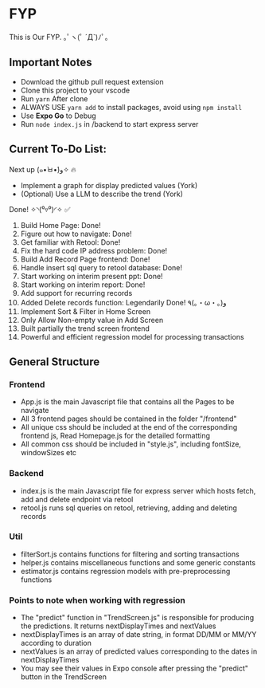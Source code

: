 # FYP

This is Our FYP. ｡ﾟヽ(ﾟ ´Д`)ﾉﾟ｡

## Important Notes

- Download the github pull request extension
- Clone this project to your vscode
- Run `yarn` After clone
- ALWAYS USE `yarn add` to install packages, avoid using `npm install`
- Use **Expo Go** to Debug
- Run `node index.js` in /backend to start express server

## Current To-Do List:

Next up (๑•̀ㅂ•́)و✧ 🔥

- Implement a graph for display predicted values (York)
- (Optional) Use a LLM to describe the trend (York)

Done! ✧◝(⁰▿⁰)◜✧ ✅

1. Build Home Page: Done!
2. Figure out how to navigate: Done!
3. Get familiar with Retool: Done!
4. Fix the hard code IP address problem: Done!
5. Build Add Record Page frontend: Done!
6. Handle insert sql query to retool database: Done!
7. Start working on interim present ppt: Done!
8. Start working on interim report: Done!
9. Add support for recurring records
10. Added Delete records function: Legendarily Done! ٩(｡・ω・｡)و
11. Implement Sort & Filter in Home Screen
12. Only Allow Non-empty value in Add Screen
13. Built partially the trend screen frontend
14. Powerful and efficient regression model for processing transactions

## General Structure

### Frontend

- App.js is the main Javascript file that contains all the Pages to be navigate
- All 3 frontend pages should be contained in the folder "/frontend"
- All unique css should be included at the end of the corresponding frontend js, Read Homepage.js for the detailed formatting
- All common css should be included in "style.js", including fontSize, windowSizes etc

### Backend

- index.js is the main Javascript file for express server which hosts fetch, add and delete endpoint via retool
- retool.js runs sql queries on retool, retrieving, adding and deleting records

### Util

- filterSort.js contains functions for filtering and sorting transactions
- helper.js contains miscellaneous functions and some generic constants
- estimator.js contains regression models with pre-preprocessing functions

### Points to note when working with regression
- The "predict" function in "TrendScreen.js" is responsible for producing the predictions. It returns nextDisplayTimes and nextValues
- nextDisplayTimes is an array of date string, in format DD/MM or MM/YY according to duration
- nextValues is an array of predicted values corresponding to the dates in nextDisplayTimes
- You may see their values in Expo console after pressing the "predict" button in the TrendScreen
